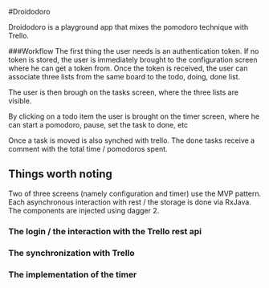 #Droidodoro

Droidodoro is a playground app that mixes the pomodoro technique with Trello.

###Workflow
The first thing the user needs is an authentication token. If no token is stored, the user is immediately brought to the configuration screen where he can get a token from.
Once the token is received, the user can associate three lists from the same board to the todo, doing, done list.

The user is then brough on the tasks screen, where the three lists are visible.

By clicking on a todo item the user is brought on the timer screen, where he can start a pomodoro, pause, set the task to done, etc 

Once a task is moved is also synched with trello. The done tasks receive a comment with the total time / pomodoros spent.


## Things worth noting

Two of three screens (namely configuration and timer) use the MVP pattern.
Each asynchronous interaction with rest / the storage is done via RxJava.
The components are injected using dagger 2.

### The login / the interaction with the Trello rest api

### The synchronization with Trello

### The implementation of the timer
